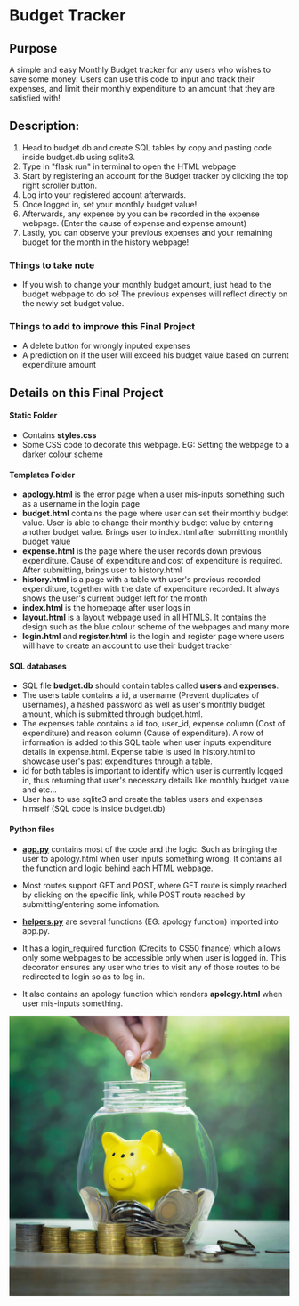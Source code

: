 # Budget Tracker

## Purpose
A simple and easy Monthly Budget tracker for any users who wishes to save some money! Users can use this code to input and track their expenses, and limit their monthly expenditure to an amount that they are satisfied with!

## Description:

1) Head to budget.db and create SQL tables by copy and pasting code inside budget.db using sqlite3.
2) Type in "flask run" in terminal to open the HTML webpage
3) Start by registering an account for the Budget tracker by clicking the top right scroller button.
4) Log into your registered account afterwards.
5) Once logged in, set your monthly budget value!
6) Afterwards, any expense by you can be recorded in the expense webpage. (Enter the cause of expense and expense amount)
7) Lastly, you can observe your previous expenses and your remaining budget for the month in the history webpage!

### Things to take note
- If you wish to change your monthly budget amount, just head to the budget webpage to do so! The previous expenses will reflect directly on the newly set budget value.

### Things to add to improve this Final Project
- A delete button for wrongly inputed expenses
- A prediction on if the user will exceed his budget value based on current expenditure amount

## Details on this Final Project

#### Static Folder
- Contains **styles.css**
- Some CSS code to decorate this webpage. EG: Setting the webpage to a darker colour scheme

#### Templates Folder
- **apology.html** is the error page when a user mis-inputs something such as a username in the login page
- **budget.html** contains the page where user can set their monthly budget value. User is able to change their monthly budget value by entering another budget value. Brings user to index.html after submitting monthly budget value
- **expense.html** is the page where the user records down previous expenditure. Cause of expenditure and cost of expenditure is required. After submitting, brings user to history.html
- **history.html** is a page with a table with user's previous recorded expenditure, together with the date of expenditure recorded. It always shows the user's current budget left for the month
- **index.html** is the homepage after user logs in
- **layout.html** is a layout webpage used in all HTMLS. It contains the design such as the blue colour scheme of the webpages and many more
- **login.html** and **register.html** is the login and register page where users will have to create an account to use their budget tracker

#### SQL databases
- SQL file **budget.db** should contain tables called **users** and **expenses**.
- The users table contains a id, a username (Prevent duplicates of usernames), a hashed password as well as user's monthly budget amount, which is submitted through budget.html.
- The expenses table contains a id too, user_id, expense column (Cost of expenditure) and reason column (Cause of expenditure). A row of information is added to this SQL table when user inputs expenditure details in expense.html. Expense table is used in history.html to showcase user's past expenditures through a table.
- id for both tables is important to identify which user is currently logged in, thus returning that user's necessary details like monthly budget value and etc...
- User has to use sqlite3 and create the tables users and expenses himself (SQL code is inside budget.db)

#### Python files
- <u>**app.py**</u> contains most of the code and the logic. Such as bringing the user to apology.html when user inputs something wrong. It contains all the function and logic behind each HTML webpage.
- Most routes support GET and POST, where GET route is simply reached by clicking on the specific link, while POST route reached by submitting/entering some infomation.


- <u>**helpers.py**</u> are several functions (EG: apology function) imported into app.py.
- It has a login_required function (Credits to CS50 finance) which allows only some webpages to be accessible only when user is logged in. This decorator ensures any user who tries to visit any of those routes to be redirected to login so as to log in.
- It also contains an apology function which renders **apology.html** when user mis-inputs something.

![Savings](images/Savings.jpeg)
